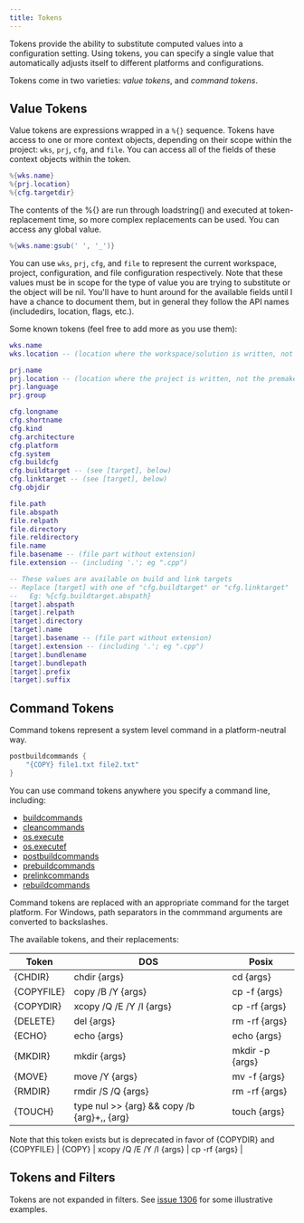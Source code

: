 ```yaml
---
title: Tokens
---
```


Tokens provide the ability to substitute computed values into a configuration setting. Using tokens, you can specify a single value that automatically adjusts itself to different platforms and configurations.

Tokens come in two varieties: *value tokens*, and *command tokens*.

## Value Tokens

Value tokens are expressions wrapped in a `%{}` sequence. Tokens have access to one or more context objects, depending on their scope within the project: `wks`, `prj`, `cfg`, and `file`. You can access all of the fields of these context objects within the token.

```lua
%{wks.name}
%{prj.location}
%{cfg.targetdir}
```

The contents of the %{} are run through loadstring() and executed at token-replacement time, so more complex replacements can be used. You can access any global value.

```lua
%{wks.name:gsub(' ', '_')}
```

You can use `wks`, `prj`, `cfg`, and `file` to represent the current workspace, project, configuration, and file configuration respectively. Note that these values must be in scope for the type of value you are trying to substitute or the object will be nil. You'll have to hunt around for the available fields until I have a chance to document them, but in general they follow the API names (includedirs, location, flags, etc.).

Some known tokens (feel free to add more as you use them):

```lua
wks.name
wks.location -- (location where the workspace/solution is written, not the premake-wks.lua file)

prj.name
prj.location -- (location where the project is written, not the premake-prj.lua file)
prj.language
prj.group

cfg.longname
cfg.shortname
cfg.kind
cfg.architecture
cfg.platform
cfg.system
cfg.buildcfg
cfg.buildtarget -- (see [target], below)
cfg.linktarget -- (see [target], below)
cfg.objdir

file.path
file.abspath
file.relpath
file.directory
file.reldirectory
file.name
file.basename -- (file part without extension)
file.extension -- (including '.'; eg ".cpp")

-- These values are available on build and link targets
-- Replace [target] with one of "cfg.buildtarget" or "cfg.linktarget"
--   Eg: %{cfg.buildtarget.abspath}
[target].abspath
[target].relpath
[target].directory
[target].name
[target].basename -- (file part without extension)
[target].extension -- (including '.'; eg ".cpp")
[target].bundlename
[target].bundlepath
[target].prefix
[target].suffix
```

## Command Tokens

Command tokens represent a system level command in a platform-neutral way.

```lua
postbuildcommands {
	"{COPY} file1.txt file2.txt"
}
```


You can use command tokens anywhere you specify a command line, including:

* [buildcommands](buildcommands)
* [cleancommands](cleancommands)
* [os.execute](os.execute)
* [os.executef](os.executef)
* [postbuildcommands](postbuildcommands)
* [prebuildcommands](prebuildcommands)
* [prelinkcommands](prelinkcommands)
* [rebuildcommands](rebuildcommands)

Command tokens are replaced with an appropriate command for the target platform. For Windows, path separators in the commmand arguments are converted to backslashes.

The available tokens, and their replacements:

| Token      | DOS                                         | Posix           |
|------------|---------------------------------------------|-----------------|
| {CHDIR}    | chdir {args}                                | cd {args}       |
| {COPYFILE} | copy /B /Y {args}                           | cp -f {args}    |
| {COPYDIR}  | xcopy /Q /E /Y /I {args}                    | cp -rf {args}   |
| {DELETE}   | del {args}                                  | rm -rf {args}   |
| {ECHO}     | echo {args}                                 | echo {args}     |
| {MKDIR}    | mkdir {args}                                | mkdir -p {args} |
| {MOVE}     | move /Y {args}                              | mv -f {args}    |
| {RMDIR}    | rmdir /S /Q {args}                          | rm -rf {args}   |
| {TOUCH}    | type nul >> {arg} && copy /b {arg}+,, {arg} | touch {args}    |

Note that this token exists but is deprecated in favor of {COPYDIR} and {COPYFILE}
| {COPY}   | xcopy /Q /E /Y /I {args}                    | cp -rf {args}   |

## Tokens and Filters

Tokens are not expanded in filters. See [issue 1306](https://github.com/premake/premake-core/issues/1036#issuecomment-379685035) for some illustrative examples.
